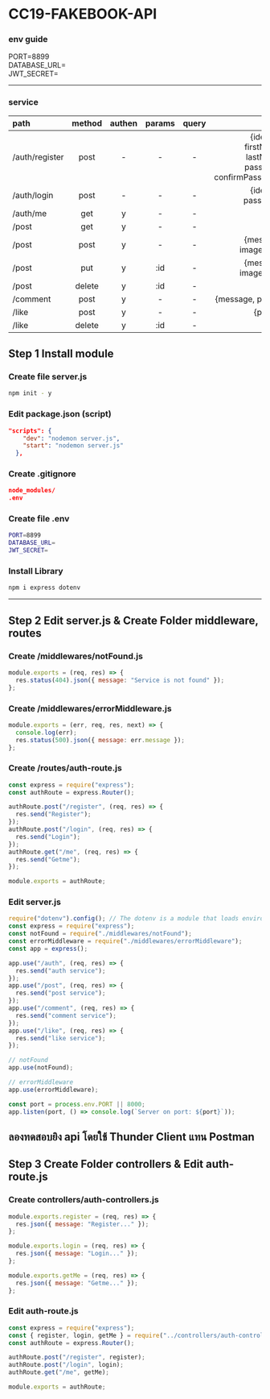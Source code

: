# CC19-FAKEBOOK-API

### env guide

PORT=8899  
DATABASE_URL=  
JWT_SECRET=

---
### service
|path |method |authen |params |query |body |
|:----|:-----:|:-----:|:-----:|:----:|----:|
|/auth/register|post|-|-|-| {identity, firstName, lastName, password, confirmPassword}
|/auth/login|post|-|-|-| {identity, password}
|/auth/me|get|y|-|-|-|
|/post|get|y|-|-|-|
|/post|post|y|-|-|{message, image(file)}
|/post|put|y|:id|-|{message, image(file)}
|/post|delete|y|:id|-|-
|/comment|post|y|-|-|{message, postId}
|/like|post|y|-|-|{postId}
|/like|delete|y|:id|-|-

## Step 1 Install module

### Create file server.js

```bash
npm init - y
```

### Edit package.json (script)

```json
"scripts": {
    "dev": "nodemon server.js",
    "start": "nodemon server.js"
  },
```

### Create .gitignore

```json
node_modules/
.env
```

### Create file .env
```bash
PORT=8899  
DATABASE_URL=  
JWT_SECRET=
```

### Install Library

```bash
npm i express dotenv
```
---

## Step 2 Edit server.js & Create Folder middleware, routes


### Create /middlewares/notFound.js
```js
module.exports = (req, res) => {
  res.status(404).json({ message: "Service is not found" });
};
```

### Create /middlewares/errorMiddleware.js
```js
module.exports = (err, req, res, next) => {
  console.log(err);
  res.status(500).json({ message: err.message });
};
```

### Create /routes/auth-route.js
```js
const express = require("express");
const authRoute = express.Router();

authRoute.post("/register", (req, res) => {
  res.send("Register");
});
authRoute.post("/login", (req, res) => {
  res.send("Login");
});
authRoute.get("/me", (req, res) => {
  res.send("Getme");
});

module.exports = authRoute;
```

### Edit server.js
```js
require("dotenv").config(); // The dotenv is a module that loads environment variables from a . env file that you create and adds them to the process.
const express = require("express");
const notFound = require("./middlewares/notFound");
const errorMiddleware = require("./middlewares/errorMiddleware");
const app = express();

app.use("/auth", (req, res) => {
  res.send("auth service");
});
app.use("/post", (req, res) => {
  res.send("post service");
});
app.use("/comment", (req, res) => {
  res.send("comment service");
});
app.use("/like", (req, res) => {
  res.send("like service");
});

// notFound
app.use(notFound);

// errorMiddleware
app.use(errorMiddleware);

const port = process.env.PORT || 8000;
app.listen(port, () => console.log(`Server on port: ${port}`));
```
  
ลองทดสอบยิง api โดยใช้ Thunder Client แทน Postman
---
## Step 3 Create Folder controllers & Edit auth-route.js
### Create controllers/auth-controllers.js
```js
module.exports.register = (req, res) => {
  res.json({ message: "Register..." });
};

module.exports.login = (req, res) => {
  res.json({ message: "Login..." });
};

module.exports.getMe = (req, res) => {
  res.json({ message: "Getme..." });
};
```

### Edit auth-route.js
```js
const express = require("express");
const { register, login, getMe } = require("../controllers/auth-controller");
const authRoute = express.Router();

authRoute.post("/register", register);
authRoute.post("/login", login);
authRoute.get("/me", getMe);

module.exports = authRoute;
```